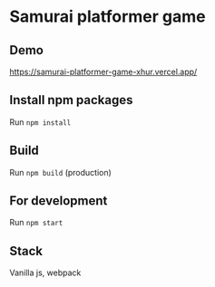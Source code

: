 # Samurai platformer game 

## Demo

https://samurai-platformer-game-xhur.vercel.app/

## Install npm packages

Run `npm install`

## Build 

Run `npm build` (production)

## For development 

Run `npm start`

## Stack

Vanilla js, webpack